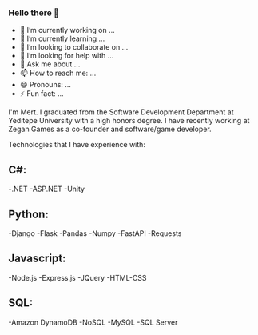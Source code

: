 ### Hello there 👋


- 🔭 I’m currently working on ...
- 🌱 I’m currently learning ...
- 👯 I’m looking to collaborate on ...
- 🤔 I’m looking for help with ...
- 💬 Ask me about ...
- 📫 How to reach me: ...
- 😄 Pronouns: ...
- ⚡ Fun fact: ...

I'm Mert. I graduated from the Software Development Department at Yeditepe University with a high honors degree. I have recently working at Zegan Games as a co-founder and software/game developer.

Technologies that I have experience with:

## C#: 
-.NET 
-ASP.NET
-Unity

## Python:
-Django
-Flask
-Pandas
-Numpy
-FastAPI
-Requests

## Javascript: 
-Node.js
-Express.js
-JQuery
-HTML-CSS

## SQL: 
-Amazon DynamoDB
-NoSQL
-MySQL
-SQL Server

